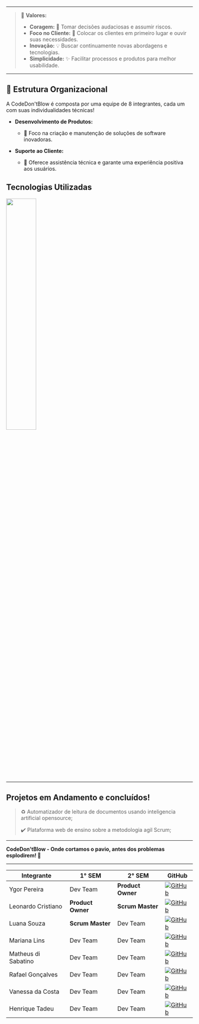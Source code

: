 <!--<div style="display: flex; justify-content: space-between; align-items: center;">
  <span>
    <a href="https://git.io/typing-svg">
      <img src="https://lh3.googleusercontent.com/pw/AP1GczM_sdXQctMBKJ-lMinmbrVuEJC-I_hgdWNRH0HmzJM-fuUdQZUtATBiIV8xZap0A019jIcoKLf05aBEB8FK4kch6Ce699EXWBkT-qbr8XiHQDrFVXi1-ecPWxvLRHYhnW2GUgoHeTeKfx1E1xJkGLzp_w=w500-h500-s-no" style="width: 40%;" />
    </a>
  </span>
  <span>
    <img src="https://64.media.tumblr.com/96ef5e97b655cc4b8c128abdab099e33/tumblr_mv8yr7nOhT1rhg4x8o1_500.gif" style="width: 55%;" />
  </span>
</div>
-->




---

> 👔 **Valores:** 
> - **Coragem:** 💪 Tomar decisões audaciosas e assumir riscos.
> - **Foco no Cliente:** 👥 Colocar os clientes em primeiro lugar e ouvir suas necessidades.
> - **Inovação:** 💡 Buscar continuamente novas abordagens e tecnologias.
> - **Simplicidade:** ✨ Facilitar processos e produtos para melhor usabilidade.

---

## 🎈 Estrutura Organizacional

A CodeDon'tBlow é composta por uma equipe de 8 integrantes, cada um com suas individualidades técnicas!
- **Desenvolvimento de Produtos:** 
  - 🔨 Foco na criação e manutenção de soluções de software inovadoras.
  
- **Suporte ao Cliente:** 
  - 📩 Oferece assistência técnica e garante uma experiência positiva aos usuários.

## Tecnologias Utilizadas

<div align="left">
  <img src="https://skillicons.dev/icons?i=html,css,js,bootstrap,tailwind,git,python,flask,java,aws,mysql,idea&perline=6" style="width: 40%;" />
</div>

---

## Projetos em Andamento e concluídos!
> ♻️ Automatizador de leitura de documentos usando inteligencia artificial opensource;
> 
> ✔️ Plataforma web de ensino sobre a metodologia agil Scrum; 

---

**CodeDon'tBlow - Onde cortamos o pavio, antes dos problemas esplodirem! 🎉**

---


| Integrante | 1° SEM | 2° SEM | GitHub | 
|---|---|---|---|
| Ygor Pereira | Dev Team | **Product Owner** | [![GitHub](https://img.shields.io/badge/GitHub-111217?style=flat-square&logo=github&logoColor=white)](https://github.com/YgorPereira) | 
| Leonardo Cristiano | **Product Owner** | **Scrum Master** | [![GitHub](https://img.shields.io/badge/GitHub-111217?style=flat-square&logo=github&logoColor=white)](https://github.com/Leonardo-dSouza) | 
| Luana Souza | **Scrum Master** | Dev Team | [![GitHub](https://img.shields.io/badge/GitHub-111217?style=flat-square&logo=github&logoColor=white)](https://github.com/luanaapms) | 
| Mariana Lins | Dev Team | Dev Team | [![GitHub](https://img.shields.io/badge/GitHub-111217?style=flat-square&logo=github&logoColor=white)](https://github.com/mariana-lins) | 
| Matheus di Sabatino | Dev Team | Dev Team | [![GitHub](https://img.shields.io/badge/GitHub-111217?style=flat-square&logo=github&logoColor=white)](https://github.com/Omathzao) |
| Rafael Gonçalves | Dev Team | Dev Team | [![GitHub](https://img.shields.io/badge/GitHub-111217?style=flat-square&logo=github&logoColor=white)](https://github.com/EstupendoG) 
| Vanessa da Costa | Dev Team | Dev Team | [![GitHub](https://img.shields.io/badge/GitHub-111217?style=flat-square&logo=github&logoColor=white)](https://github.com/Doryumi) | 
| Henrique Tadeu | Dev Team | Dev Team | [![GitHub](https://img.shields.io/badge/GitHub-111217?style=flat-square&logo=github&logoColor=white)](https://github.com/henrySilverIX) | 


